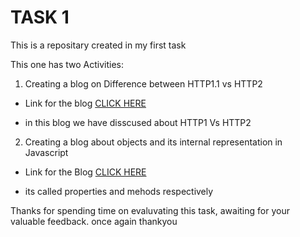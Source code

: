 # TASK 1


This is a repositary created in my first task

This one has two Activities:
 
 1. Creating a blog on Difference between HTTP1.1 vs HTTP2

  - Link for the blog [CLICK HERE](https://medium.com/@titusraj30/difference-between-http1-1-vs-http2-d0f6e0e81e44) 

 - in this blog we have disscused about HTTP1 Vs HTTP2

2. Creating  a blog about objects and its internal representation in Javascript
 - Link for the Blog [CLICK HERE](https://medium.com/@titusraj30/objects-and-its-internal-representation-in-javascript-023d4e34b37c
 )

 - its called properties and mehods respectively

 Thanks for spending time on evaluvating this task, awaiting for your valuable feedback. once again thankyou



[def]: https://medium.com/@titusraj30/difference-between-http1-1-vs-http2-d0f6e0e81e44
